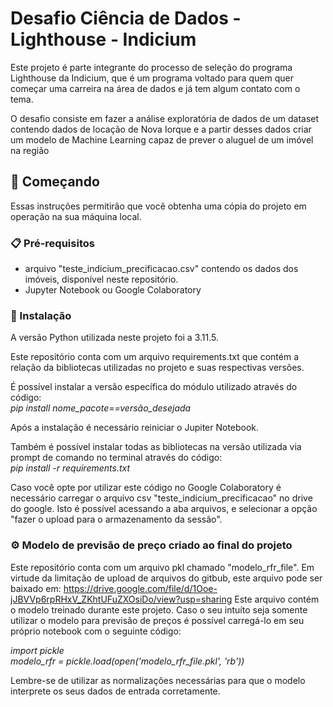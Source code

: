 # Desafio Ciência de Dados - Lighthouse - Indicium 

Este projeto é parte integrante do processo de seleção do programa Lighthouse da Indicium, que é um programa voltado para quem quer começar uma carreira na área de dados e já tem algum contato com o tema.

O desafio consiste em fazer a análise exploratória de dados de um dataset contendo dados de locação de Nova Iorque e a partir desses dados criar um modelo de Machine Learning capaz de prever o aluguel de um imóvel na região

## 🚀 Começando

Essas instruções permitirão que você obtenha uma cópia do projeto em operação na sua máquina local.


### 📋 Pré-requisitos

- arquivo "teste_indicium_precificacao.csv" contendo os dados dos imóveis, disponível neste repositório.
- Jupyter Notebook ou Google Colaboratory

### 🔧 Instalação

A versão Python utilizada neste projeto foi a 3.11.5.

Este repositório conta com um arquivo requirements.txt que contém a relação da bibliotecas utilizadas no projeto e suas respectivas versões.

É possível instalar a versão específica do módulo utilizado através do código:  
*pip install nome_pacote==versão_desejada*  

Após a instalação é necessário reiniciar o Jupiter Notebook.

Também é possível instalar todas as bibliotecas na versão utilizada via prompt de comando no terminal através do código:  
*pip install -r requirements.txt*  
 
Caso você opte por utilizar este código no Google Colaboratory é necessário carregar o arquivo csv "teste_indicium_precificacao" no drive do google. Isto é possível acessando a aba arquivos, e selecionar a opção "fazer o upload para o armazenamento da sessão".

### ⚙️ Modelo de previsão de preço criado ao final do projeto

Este repositório conta com um arquivo pkl chamado "modelo_rfr_file". Em virtude da limitação de upload de arquivos do gitbub, este arquivo pode ser baixado em: https://drive.google.com/file/d/1Ooe-jJBVVp6rpRHxV_ZKhtUFuZXOsiDo/view?usp=sharing
Este arquivo contém o modelo treinado durante este projeto. Caso o seu intuíto seja somente utilizar o modelo para previsão de preços é possível carregá-lo em seu próprio notebook com o seguinte código:

*import pickle*  
*modelo_rfr = pickle.load(open('modelo_rfr_file.pkl', 'rb'))*  

Lembre-se de utilizar as normalizações necessárias para que o modelo interprete os seus dados de entrada corretamente.





